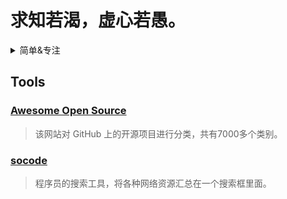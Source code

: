 # 求知若渴，虚心若愚。
<details><summary>简单&专注</summary>
1. C/C++/Golang
2. Java
3. JavaScript/TpyeScript
4. Python
</details>

## Tools

### [Awesome Open Source](https://awesomeopensource.com/)
>该网站对 GitHub 上的开源项目进行分类，共有7000多个类别。

### [socode](https://socode.pro/)
>程序员的搜索工具，将各种网络资源汇总在一个搜索框里面。
